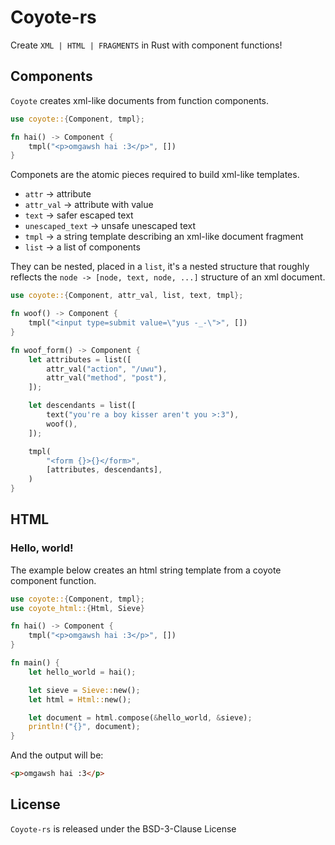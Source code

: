 # Coyote-rs

Create `XML | HTML | FRAGMENTS` in Rust with component functions!

## Components

`Coyote` creates xml-like documents from function components.

```rust
use coyote::{Component, tmpl};

fn hai() -> Component {
    tmpl("<p>omgawsh hai :3</p>", [])
}
```

Componets are the atomic pieces required to build xml-like templates.
- `attr` -> attribute
- `attr_val` -> attribute with value
- `text` -> safer escaped text
- `unescaped_text` -> unsafe unescaped text
- `tmpl` -> a string template describing an xml-like document fragment 
- `list` -> a list of components

They can be nested, placed in a `list`, it's a nested structure that roughly reflects the `node -> [node, text, node, ...]` structure of an xml document. 

```rust
use coyote::{Component, attr_val, list, text, tmpl};

fn woof() -> Component {
    tmpl("<input type=submit value=\"yus -_-\">", [])
}

fn woof_form() -> Component {
    let attributes = list([
        attr_val("action", "/uwu"),
        attr_val("method", "post"),
    ]);

    let descendants = list([
        text("you're a boy kisser aren't you >:3"),
        woof(),
    ]);

    tmpl(
        "<form {}>{}</form>",
        [attributes, descendants],
    )
}
```

## HTML

### Hello, world!

The example below creates an html string template from a coyote component function.

```rust
use coyote::{Component, tmpl};
use coyote_html::{Html, Sieve}

fn hai() -> Component {
    tmpl("<p>omgawsh hai :3</p>", [])
}

fn main() {
    let hello_world = hai();

    let sieve = Sieve::new();
    let html = Html::new();

    let document = html.compose(&hello_world, &sieve);
    println!("{}", document);
}
```

And the output will be:
```html
<p>omgawsh hai :3</p>
```

## License

`Coyote-rs` is released under the BSD-3-Clause License
